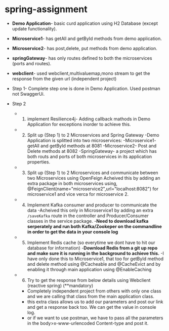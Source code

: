 # spring-assignment

* **Demo Application**- basic curd application using H2 Database (except update functionality).
* **Microservice1**- has getAll and getById methods from demo application.
* **Microservice2**- has post,delete, put methods from demo application.
* **springGateway**- has only routes defined to both the microservices (ports and routes).
* **webclient**- used webclient,multivaluemap,mono stream to get the response from the given url (independent project)

* Step 1- Complete step one is done in Demo Application. Used postman not SwaggerUi.
* Step 2
   - 1. implement Resilience4j- Adding callback mathods in Demo Application for exceptions inorder to achieve this.
   - 2. Split up (Step 1) to 2 Microservices and Spring Gateway
     -Demo Application is splitted into two microservices:
        -Microservice1- getAll and getById methods at 8081
        -Microservice2- Post and Delete methods at 8082
        -SpringGateway- a project which has both routs and ports of both microservices in its application properties.
   - 3. Split up (Step 1) to 2 Microservices and communicate between two Microservices using OpenFeign
      Acheived this by adding an extra package in both microservices using, @FeignClient(name="microservice2",url="localhost:8082") for microservice1 and vice verca for microservice 2.
   - 4. Implement Kafka consumer and producer to communicate the data
      -Acheived this only in Microservice1 by adding an extra ```/saveKafka``` route in the controller and Producer/Consumer classes in the service package.
      -**Need to download kafka serperately and run both Kafka/Zookeper on the commandline in order to get the data in your console log**
   - 5. Implement Redis cache (so everytime we dont have to hit our database for information)
      -**Download Redis from a git up repo and make sure it is running in the background to achieve this.**
      -I have only done this to Microservice1, that too for getById method and delete method using @Cacheable and @CacheEvict and by enabling it through main application using @EnableCaching
   - 6.  Try to get the response from below details using Webclient (reactive spring) (**mandatory)
      - Completely independent project from others with only one class and we are calling that class from the main application class.
      - this extra class allows us to add our parameters and post our link and get a response back too. We can get the value in console log.
      - or if we want to use postman, we have to pass all the parameters in the body>x-www-urlencoded Content-type and post it.
        

